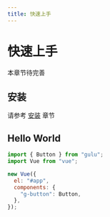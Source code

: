 ```yaml
---
title: 快速上手
---
```


# 快速上手

本章节待完善

## 安装

请参考 [安装](../install/) 章节

## Hello World

```javascript
import { Button } from "gulu";
import Vue from "vue";

new Vue({
  el: "#app",
  components: {
    "g-button": Button,
  },
});
```
